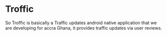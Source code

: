 # Troffic
So Troffic is basically a Traffic updates android native application that we are developing for accra Ghana, 
it provides traffic updates via user reviews.
